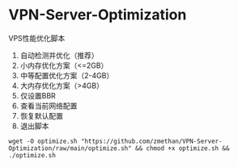 # VPN-Server-Optimization
 VPS性能优化脚本
  1.  自动检测并优化（推荐）
  2.  小内存优化方案（<=2GB）
  3.  中等配置优化方案（2-4GB）
  4.  大内存优化方案（>4GB）
  5.  仅设置BBR
  6.  查看当前网络配置
  7.  恢复默认配置
  0.  退出脚本


```
wget -O optimize.sh "https://github.com/zmethan/VPN-Server-Optimization/raw/main/optimize.sh" && chmod +x optimize.sh && ./optimize.sh
```
